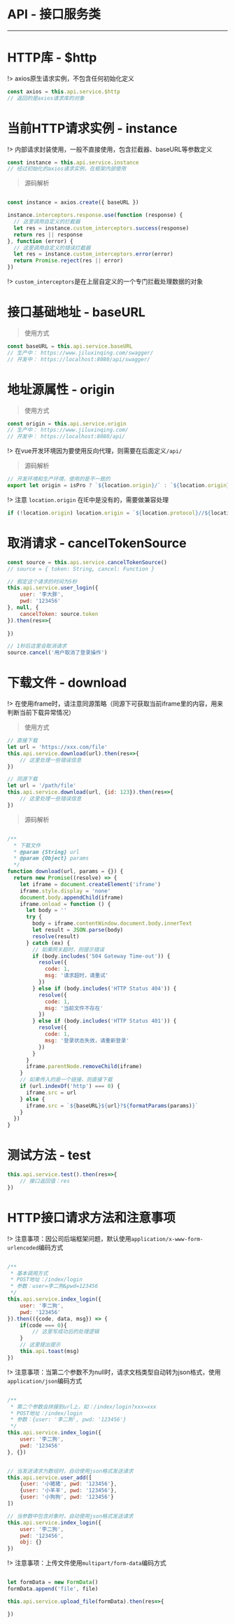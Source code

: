 # API - 接口服务类
---

# HTTP库 - $http

!> axios原生请求实例，不包含任何初始化定义

```js
const axios = this.api.service.$http
// 返回的是axios请求库的对象
```

# 当前HTTP请求实例 - instance

!> 内部请求封装使用，一般不直接使用，包含拦截器、baseURL等参数定义

```js
const instance = this.api.service.instance
// 经过初始化的axios请求实例，在框架内部使用
```

> 源码解析
```js

const instance = axios.create({ baseURL })

instance.interceptors.response.use(function (response) {
  // 这里调用自定义的拦截器
  let res = instance.custom_interceptors.success(response)
  return res || response
}, function (error) {
  // 这里调用自定义的错误拦截器
  let res = instance.custom_interceptors.error(error)
  return Promise.reject(res || error)
})

```
!> `custom_interceptors`是在上层自定义的一个专门拦截处理数据的对象

# 接口基础地址 - baseURL

> 使用方式

```js
const baseURL = this.api.service.baseURL
// 生产中： https://www.jiluxinqing.com/swagger/
// 开发中： https://localhost:8080/api/swagger/
```

# 地址源属性 - origin

> 使用方式

```js
const origin = this.api.service.origin
// 生产中： https://www.jiluxinqing.com/
// 开发中： https://localhost:8080/api/
```


!> 在vue开发环境因为要使用反向代理，则需要在后面定义`/api/` 

> 源码解析
```js
// 开发环境和生产环境，使用的是不一致的
export let origin = isPro ? `${location.origin}/` : `${location.origin}/api/`
```


!> 注意 `location.origin` 在IE中是没有的，需要做兼容处理

```js
if (!location.origin) location.origin = `${location.protocol}//${location.host}`
```

# 取消请求 - cancelTokenSource
```js
const source = this.api.service.cancelTokenSource()
// source = { token: String, cancel: Function }

// 假定这个请求的时间为5秒
this.api.service.user_login({
    user: '李大胖',
    pwd: '123456'
}, null, {
    cancelToken: source.token
}).then(res=>{
    
})

// 1秒后这里会取消请求
source.cancel('用户取消了登录操作')

```


# 下载文件 - download
!> 在使用iframe时，请注意同源策略（同源下可获取当前iframe里的内容，用来判断当前下载异常情况）

> 使用方式
```js
// 直接下载
let url = 'https://xxx.com/file'
this.api.service.download(url).then(res=>{
    // 这里处理一些错误信息 
})

// 同源下载
let url = '/path/file'
this.api.service.download(url, {id: 123}).then(res=>{
    // 这里处理一些错误信息 
})
```

> 源码解析
```js

/**
  * 下载文件
  * @param {String} url
  * @param {Object} params
  */
function download(url, params = {}) {
  return new Promise((resolve) => {
    let iframe = document.createElement('iframe')
    iframe.style.display = 'none'
    document.body.appendChild(iframe)
    iframe.onload = function () {
      let body = ''
      try {
        body = iframe.contentWindow.document.body.innerText
        let result = JSON.parse(body)
        resolve(result)
      } catch (ex) {
        // 如果网关超时，则提示错误
        if (body.includes('504 Gateway Time-out')) {
          resolve({
            code: 1,
            msg: '请求超时，请重试'
          })
        } else if (body.includes('HTTP Status 404')) {
          resolve({
            code: 1,
            msg: '当前文件不存在'
          })
        } else if (body.includes('HTTP Status 401')) {
          resolve({
            code: 1,
            msg: '登录状态失效，请重新登录'
          })
        }
      }
      iframe.parentNode.removeChild(iframe)
    }
    // 如果传入的是一个链接，则直接下载
    if (url.indexOf('http') === 0) {
      iframe.src = url
    } else {
      iframe.src = `${baseURL}${url}?${formatParams(params)}`
    }
  })
}

```



# 测试方法 - test
```js
this.api.service.test().then(res=>{
    // 接口返回值：res
})
```

# HTTP接口请求方法和注意事项

!> 注意事项：因公司后端框架问题，默认使用`application/x-www-form-urlencoded`编码方式

```js

/** 
 * 基本调用方式
 * POST地址：/index/login
 * 参数：user=李二狗&pwd=123456
 */
this.api.service.index_login({
    user: '李二狗',
    pwd: '123456'
}).then(({code, data, msg}) => {
    if(code === 0){
        // 这里写成功后的处理逻辑
    }
    // 这里提出提示
    this.api.toast(msg)
})

```
!> 注意事项：当第二个参数不为null时，请求文档类型自动转为json格式，使用`application/json`编码方式

```js

/** 
 * 第二个参数会拼接到url上，如：/index/login?xxx=xxx
 * POST地址：/index/login
 * 参数：{user: '李二狗', pwd: '123456'}
 */
this.api.service.index_login({
    user: '李二狗',
    pwd: '123456'
}, {})


// 当发送请求为数组时，自动使用json格式发送请求
this.api.service.user_add([
    {user: '小猪猪', pwd: '123456'},
    {user: '小羊羊', pwd: '123456'},
    {user: '小狗狗', pwd: '123456'}
])

// 当参数中包含对象时，自动使用json格式发送请求
this.api.service.index_login({
    user: '李二狗',
    pwd: '123456',
    obj: {}
})
```

!> 注意事项：上传文件使用`multipart/form-data`编码方式
```js

let formData = new FormData()
formData.append('file', file)

this.api.service.upload_file(formData).then(res=>{

})
```